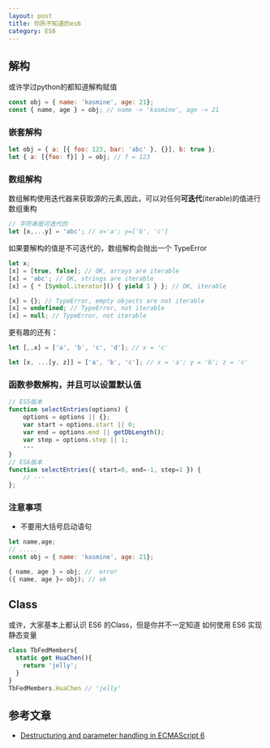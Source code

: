 ```yaml
---
layout: post
title: 你所不知道的es6
category: ES6
---
```


## 解构

或许学过python的都知道解构赋值

```javascript
const obj = { name: 'kasmine', age: 21};
const { name, age } = obj; // name -> 'kasmine', age -> 21
```

### 嵌套解构

```javascript
let obj = { a: [{ foo: 123, bar: 'abc' }, {}], b: true };
let { a: [{foo: f}] } = obj; // f = 123
```

### 数组解构

数组解构使用迭代器来获取源的元素,因此，可以对任何**可迭代**(iterable)的值进行数组重构

```javascript
// 字符串是可迭代的 
let [x,...y] = 'abc'; // x='a'; y=['b', 'c']
```

如果要解构的值是不可迭代的，数组解构会抛出一个 TypeError

```javascript
let x;
[x] = [true, false]; // OK, arrays are iterable
[x] = 'abc'; // OK, strings are iterable
[x] = { * [Symbol.iterator]() { yield 1 } }; // OK, iterable

[x] = {}; // TypeError, empty objects are not iterable
[x] = undefined; // TypeError, not iterable
[x] = null; // TypeError, not iterable
```

更有趣的还有：

```javascript
let [,,x] = ['a', 'b', 'c', 'd']; // x = 'c'

let [x, ...[y, z]] = ['a', 'b', 'c']; // x = 'a'; y = 'b'; z = 'c'
```

### 函数参数解构，并且可以设置默认值

```javascript
// ES5版本
function selectEntries(options) {
    options = options || {};
    var start = options.start || 0;
    var end = options.end || getDbLength();
    var step = options.step || 1;
    ···
}
// ES6版本
function selectEntries({ start=0, end=-1, step=1 }) {
    // ···
};
```



### 注意事项

- 不要用大括号启动语句   

```javascript
let name,age;
// .....
const obj = { name: 'kasmine', age: 21};

{ name, age } = obj; //  error
({ name, age }= obj); // ok
```


## Class

或许，大家基本上都认识 ES6 的Class，但是你并不一定知道 如何使用 ES6 实现静态变量

```javascript
class TbFedMembers{
  static get HuaChen(){
    return 'jelly';
  }
}
TbFedMembers.HuaChen // 'jelly'
```

## 参考文章

- [Destructuring and parameter handling in ECMAScript 6](http://2ality.com/2015/01/es6-destructuring.html)